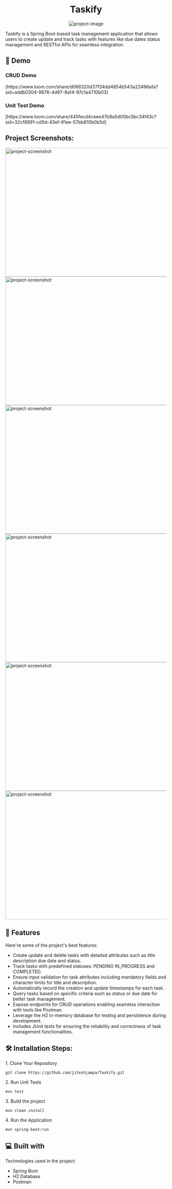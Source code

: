 <h1 align="center" id="title">Taskify</h1>

<p align="center"><img src="https://socialify.git.ci/jiteshjampa/Taskify/image?language=1&amp;name=1&amp;owner=1&amp;pattern=Solid&amp;theme=Dark" alt="project-image"></p>

<p id="description">Taskify is a Spring Boot-based task management application that allows users to create update and track tasks with features like due dates status management and RESTful APIs for seamless integration.</p>

<h2>🚀 Demo</h2>
<h3>CRUD Demo</h3>
[https://www.loom.com/share/d066320d37f34dd4854b543a22496afa?sid=addb0304-9676-4d97-8a14-97c1a4710b03]
<h3>Unit Test Demo</h3>
[https://www.loom.com/share/445fecd4ceee47b8a5d00bc5bc34f43c?sid=32cf8891-cd5d-43ef-91ee-57bb810b0b5d]

<h2>Project Screenshots:</h2>

<img src="https://snipboard.io/3UYe8l.jpg" alt="project-screenshot" width="700" height="400/">

<img src="https://snipboard.io/RYPt4D.jpg" alt="project-screenshot" width="700" height="400/">

<img src="https://snipboard.io/JTrxUW.jpg" alt="project-screenshot" width="700" height="400/">

<img src="https://snipboard.io/z5DVuY.jpg" alt="project-screenshot" width="700" height="400/">

<img src="https://snipboard.io/T6WYNa.jpg" alt="project-screenshot" width="700" height="400/">

<img src="https://snipboard.io/OoU50V.jpg" alt="project-screenshot" width="700" height="400/">

  
  
<h2>🧐 Features</h2>

Here're some of the project's best features:

*   Create update and delete tasks with detailed attributes such as title description due date and status.
*   Track tasks with predefined statuses: PENDING IN\_PROGRESS and COMPLETED.
*   Ensure input validation for task attributes including mandatory fields and character limits for title and description.
*   Automatically record the creation and update timestamps for each task.
*   Query tasks based on specific criteria such as status or due date for better task management.
*   Expose endpoints for CRUD operations enabling seamless interaction with tools like Postman.
*   Leverage the H2 in-memory database for testing and persistence during development.
*   Includes JUnit tests for ensuring the reliability and correctness of task management functionalities.

<h2>🛠️ Installation Steps:</h2>

<p>1. Clone Your Repository</p>

```
git clone https://github.com/jiteshjampa/Taskify.git
```

<p>2. Run Unit Tests</p>

```
mvn test
```

<p>3. Build the project</p>

```
mvn clean install
```

<p>4. Run the Application</p>

```
mvn spring-boot:run
```

  
  
<h2>💻 Built with</h2>

Technologies used in the project:

*   Spring Boot
*   H2 Database
*   Postman
